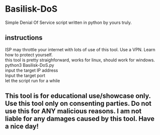 # Basilisk-DoS
Simple Denial Of Service script written in python by yours truly.

<h2> instructions </h2>
<p>
  ISP may throttle your internet with lots of use of this tool. Use a VPN. Learn how to protect yourself.
  <br>
  this tool is pretty straighforward, works for linux, should work for windows.
  <br>
  python3 Basilisk-DoS.py
  <br>
  input the target IP address
  <br>
  Input the target port
  <br>
  let the script run for a while

  </p>


<h2> This tool is for educational use/showcase only. Use this tool only on consenting parties. Do not use this for ANY malicious reasons.  I am not liable for any damages caused by this tool. Have a nice day! </h2>
